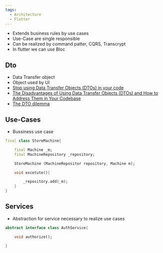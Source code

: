 ```yaml
---
tags:
  - Architecture
  - Flutter
---
```

- Extends business rules by use cases
- Use-Case are single responsible
- Can be realized by command patter, CQRS, Transcrypt
- In flutter we can use Bloc

## Dto

- Data Transfer object
- Object used by UI
-  [Stop using Data Transfer Objects (DTOs) in your code](https://anthony-trad.medium.com/stop-using-data-transfer-objects-dtos-in-you-code-62b58f97278e)
- [The Disadvantages of Using Data Transfer Objects (DTOs) and How to Address Them in Your Codebase](https://www.linkedin.com/pulse/disadvantages-using-data-transfer-objects-dtos-how-uzc%C3%A1tegui-pescozo/)
- [The DTO dilemma](https://professionalbeginner.com/the-dto-dilemma)

## Use-Cases

- Bussiness use case

```Dart
final class StoreMachine{

	final Machine _m;
	final MachineRepository _repository;

	StoreMachine (MachineRepositor repository, Machine m);

	void excetute(){

		_repository.add(_m);
	}
}
```

## Services

- Abstraction for service necessary to realize use cases

```Dart
abstract interface class AuthService{

	void authorize();

}
```

